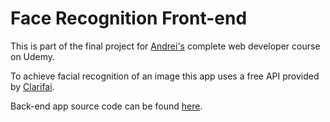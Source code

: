 # Face Recognition Front-end
This is part of the final project for [Andrei's](https://github.com/aneagoie) complete web developer course on Udemy.

To achieve facial recognition of an image this app uses a free API provided by [Clarifai](https://www.clarifai.com/).

Back-end app source code can be found [here](https://github.com/j-ovalle/face-recognition-back-end).